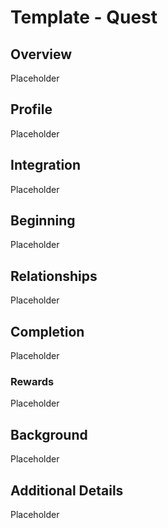 # Template - Quest

## Overview

Placeholder

## Profile

Placeholder

## Integration

Placeholder

## Beginning

Placeholder

## Relationships

Placeholder

## Completion

Placeholder

### Rewards

Placeholder

## Background

Placeholder

## Additional Details

Placeholder
